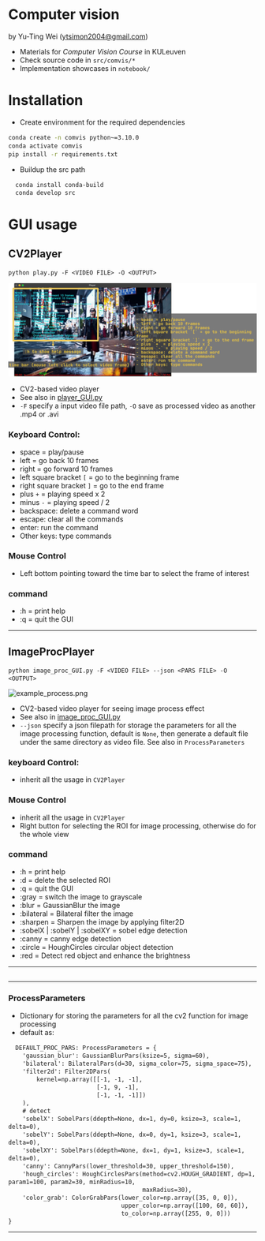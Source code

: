 Computer vision
======== 
by Yu-Ting Wei (ytsimon2004@gmail.com)

- Materials for *Computer Vision Course* in KULeuven
- Check source code in `src/comvis/*`
- Implementation showcases in `notebook/`


# Installation

- Create environment for the required dependencies

```bash
conda create -n comvis python~=3.10.0
conda activate comvis
pip install -r requirements.txt
```

- Buildup the src path

```bash
  conda install conda-build
  conda develop src
```

# GUI usage
## CV2Player 
~~~
python play.py -F <VIDEO FILE> -O <OUTPUT>
~~~
![example_gui_view.png](figures%2Fexample_gui_view.png)
- CV2-based video player 
- See also in [player_GUI.py](./src/comvis/gui/player_GUI.py)
- `-F` specify a input video file path, `-O` save as processed video as another .mp4 or .avi 

### Keyboard Control:
- space = play/pause
- left = go back 10 frames
- right = go forward 10 frames
- left square bracket `[` = go to the beginning frame
- right square bracket `]` = go to the end frame
- plus `+` = playing speed x 2
- minus `-` = playing speed / 2
- backspace: delete a command word
- escape: clear all the commands
- enter: run the command
- Other keys: type commands

### Mouse Control
- Left bottom pointing toward the time bar to select the frame of interest

### command
- :h = print help
- :q = quit the GUI
  
-----------------------

## ImageProcPlayer
~~~
python image_proc_GUI.py -F <VIDEO FILE> --json <PARS FILE> -O <OUTPUT>
~~~
![example_process.png](figures%2Fexample_process.png)
- CV2-based video player for seeing image process effect
- See also in [image_proc_GUI.py](./src/comvis/gui/image_proc_GUI.py)
- `--json` specify a json filepath for storage the parameters for all the image processing function,
    default is `None`, then generate a default file under the same directory as video file. See also in `ProcessParameters`

### keyboard Control:
- inherit all the usage in `CV2Player`
  
### Mouse Control
- inherit all the usage in `CV2Player`
- Right button for selecting the ROI for image processing, otherwise do for the whole view

### command
- :h = print help
- :d = delete the selected ROI
- :q = quit the GUI
- :gray = switch the image to grayscale
- :blur = GaussianBlur the image 
- :bilateral = Bilateral filter the image
- :sharpen = Sharpen the image by applying filter2D
- :sobelX | :sobelY | :sobelXY = sobel edge detection
- :canny = canny edge detection
- :circle = HoughCircles circular object detection
- :red = Detect red object and enhance the brightness

--------------

##


--------------

### ProcessParameters
- Dictionary for storing the parameters for all the cv2 function for image processing 
- default as:
~~~
  DEFAULT_PROC_PARS: ProcessParameters = {
    'gaussian_blur': GaussianBlurPars(ksize=5, sigma=60),
    'bilateral': BilateralPars(d=30, sigma_color=75, sigma_space=75),
    'filter2d': Filter2DPars(
        kernel=np.array([[-1, -1, -1],
                         [-1, 9, -1],
                         [-1, -1, -1]])
    ),
    # detect
    'sobelX': SobelPars(ddepth=None, dx=1, dy=0, ksize=3, scale=1, delta=0),
    'sobelY': SobelPars(ddepth=None, dx=0, dy=1, ksize=3, scale=1, delta=0),
    'sobelXY': SobelPars(ddepth=None, dx=1, dy=1, ksize=3, scale=1, delta=0),
    'canny': CannyPars(lower_threshold=30, upper_threshold=150),
    'hough_circles': HoughCirclesPars(method=cv2.HOUGH_GRADIENT, dp=1, param1=100, param2=30, minRadius=10,
                                      maxRadius=30),
    'color_grab': ColorGrabPars(lower_color=np.array([35, 0, 0]),
                                upper_color=np.array([100, 60, 60]),
                                to_color=np.array([255, 0, 0]))
}

  ~~~

----